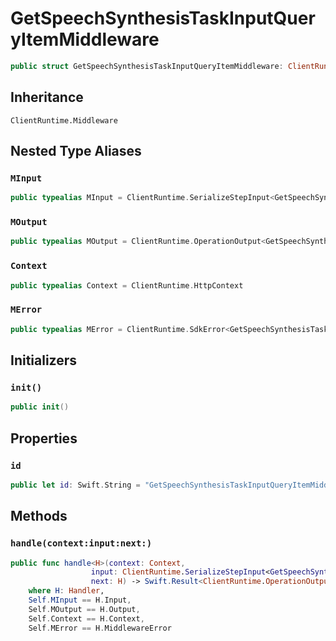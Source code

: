 # GetSpeechSynthesisTaskInputQueryItemMiddleware

``` swift
public struct GetSpeechSynthesisTaskInputQueryItemMiddleware: ClientRuntime.Middleware 
```

## Inheritance

`ClientRuntime.Middleware`

## Nested Type Aliases

### `MInput`

``` swift
public typealias MInput = ClientRuntime.SerializeStepInput<GetSpeechSynthesisTaskInput>
```

### `MOutput`

``` swift
public typealias MOutput = ClientRuntime.OperationOutput<GetSpeechSynthesisTaskOutputResponse>
```

### `Context`

``` swift
public typealias Context = ClientRuntime.HttpContext
```

### `MError`

``` swift
public typealias MError = ClientRuntime.SdkError<GetSpeechSynthesisTaskOutputError>
```

## Initializers

### `init()`

``` swift
public init() 
```

## Properties

### `id`

``` swift
public let id: Swift.String = "GetSpeechSynthesisTaskInputQueryItemMiddleware"
```

## Methods

### `handle(context:input:next:)`

``` swift
public func handle<H>(context: Context,
                  input: ClientRuntime.SerializeStepInput<GetSpeechSynthesisTaskInput>,
                  next: H) -> Swift.Result<ClientRuntime.OperationOutput<GetSpeechSynthesisTaskOutputResponse>, MError>
    where H: Handler,
    Self.MInput == H.Input,
    Self.MOutput == H.Output,
    Self.Context == H.Context,
    Self.MError == H.MiddlewareError
```
